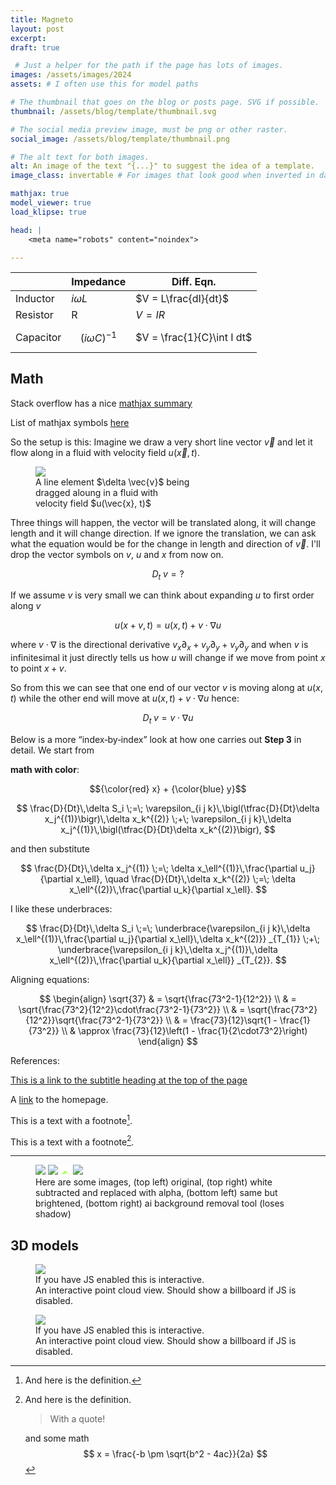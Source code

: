 ```yaml
---
title: Magneto
layout: post
excerpt: 
draft: true

 # Just a helper for the path if the page has lots of images.
images: /assets/images/2024
assets: # I often use this for model paths

# The thumbnail that goes on the blog or posts page. SVG if possible.
thumbnail: /assets/blog/template/thumbnail.svg

# The social media preview image, must be png or other raster.
social_image: /assets/blog/template/thumbnail.png

# The alt text for both images.
alt: An image of the text "{...}" to suggest the idea of a template.
image_class: invertable # For images that look good when inverted in dark modes by default they're dimmed

mathjax: true
model_viewer: true
load_klipse: true

head: |
    <meta name="robots" content="noindex">

---
```




|           | Impedance | Diff. Eqn. |
|-----------|-----------|------------|
| Inductor  | $i \omega L$                    |$V = L\frac{dI}{dt}$       |
| Resistor  | R                               |$V = IR$|
| Capacitor | $$\left( i\omega C \right)^{-1} $$|$V = \frac{1}{C}\int I dt$|



## Math

Stack overflow has a nice [mathjax summary](https://math.meta.stackexchange.com/questions/5020/mathjax-basic-tutorial-and-quick-reference)

List of mathjax symbols [here](https://docs.mathjax.org/en/latest/input/tex/macros/index.html)

So the setup is this: Imagine we draw a very short line vector $\vec{v}$ and let it flow along in a fluid with velocity field $u(\vec{x}, t)$. 

<figure style="max-width: 250px;">
<img src="/assets/blog/astrophysical_fluids/line_element.svg" class="invertable">
<figcaption>A line element $\delta \vec{v}$ being dragged aloung in a fluid with velocity field $u(\vec{x}, t)$</figcaption>
</figure>

Three things will happen, the vector will be translated along, it will change length and it will change direction. If we ignore the translation, we can ask what the equation would be for the change in length and direction of $\vec{v}$. I'll drop the vector symbols on $v$, $u$ and $x$ from now on.

$$ D_t \; v = ? $$

If we assume $v$ is very small we can think about expanding $u$ to first order along $v$

$$ u(x + v, t) = u(x, t) + v \cdot \nabla u $$

where $v \cdot \nabla$ is the directional derivative $v_x \partial_x + v_y \partial_y + v_y \partial_y$ and when $v$ is infinitesimal it just directly tells us how $u$ will change if we move from point $x$ to point $x + v$.

So from this we can see that one end of our vector $v$ is moving along at $u(x, t)$ while the other end will move at $u(x, t) + v \cdot \nabla u$ hence:

$$ D_t \; v = v \cdot \nabla u $$

Below is a more “index‐by‐index” look at how one carries out **Step 3** in detail.  We start from

**math with color**:

$${\color{red} x} + {\color{blue} y}$$

$$
\frac{D}{Dt}\,\delta S_i
\;=\;
\varepsilon_{i j k}\,\bigl(\tfrac{D}{Dt}\delta x_j^{(1)}\bigr)\,\delta x_k^{(2)}
\;+\;
\varepsilon_{i j k}\,\delta x_j^{(1)}\,\bigl(\tfrac{D}{Dt}\delta x_k^{(2)}\bigr),
$$

and then substitute

$$
\frac{D}{Dt}\,\delta x_j^{(1)} 
\;=\; 
\delta x_\ell^{(1)}\,\frac{\partial u_j}{\partial x_\ell},
\quad
\frac{D}{Dt}\,\delta x_k^{(2)}
\;=\; 
\delta x_\ell^{(2)}\,\frac{\partial u_k}{\partial x_\ell}.
$$

I like these underbraces:

$$
\frac{D}{Dt}\,\delta S_i
\;=\;
\underbrace{\varepsilon_{i j k}\,\delta x_\ell^{(1)}\,\frac{\partial u_j}{\partial x_\ell}\,\delta x_k^{(2)}}
_{T_{1}}
\;+\;
\underbrace{\varepsilon_{i j k}\,\delta x_j^{(1)}\,\delta x_\ell^{(2)}\,\frac{\partial u_k}{\partial x_\ell}}
_{T_{2}}.
$$

Aligning equations:

$$
\begin{align}
\sqrt{37} & = \sqrt{\frac{73^2-1}{12^2}} \\
 & = \sqrt{\frac{73^2}{12^2}\cdot\frac{73^2-1}{73^2}} \\ 
 & = \sqrt{\frac{73^2}{12^2}}\sqrt{\frac{73^2-1}{73^2}} \\
 & = \frac{73}{12}\sqrt{1 - \frac{1}{73^2}} \\ 
 & \approx \frac{73}{12}\left(1 - \frac{1}{2\cdot73^2}\right)
\end{align}
$$

References:

[This is a link to the subtitle heading at the top of the page](#subtitle)

A [link][kramdown hp]
to the homepage.

[kramdown hp]: http://kramdown.gettalong.org "hp"

This is a text with a
footnote[^1].

[^1]: And here is the definition.

This is a text with a
footnote[^2].

[^2]:
    And here is the definition.

    > With a quote!

    and some math
    $$ x = \frac{-b \pm \sqrt{b^2 - 4ac}}{2a} $$

* * *



<figure class="multiple">
<img src="/assets/blog/alpha_test/original.jpg" class = "no-dim">
<img src="/assets/blog/alpha_test/white_subtracted.png" class = "no-dim">
<img src="/assets/blog/alpha_test/white_subtracted.png" class = "no-dim" style="filter: brightness(2);">
<img src="/assets/blog/alpha_test/ai_subtracted.png">
<figcaption> Here are some images, (top left) original, (top right) white subtracted and replaced with alpha, (bottom left) same but brightened, (bottom right) ai background removal tool (loses shadow) </figcaption>
</figure>

## 3D models

<figure>
<img class="outline-model-poster no-wc" src = "/assets/projects/bike_lights/thumbnail.svg">
<outline-model-viewer model = "/assets/blog/vector_magnet/vector_magnet.glb" zoom=500 camera='{"position":[3.118,3.203,10.1],"rotation":[-0.3104,0.2858,0.0902],"zoom":428.68750000000136,"target":[0,0,0]}'>
</outline-model-viewer>
<figcaption class="no-wc">If you have JS enabled this is interactive.</figcaption>
<figcaption class="has-wc">An interactive point cloud view. Should show a billboard if JS is disabled.</figcaption>
</figure>

<figure>
<img class="no-wc" src="{{page.assets}}/rear_stereo/point_cloud_preview.png">
<point-cloud-viewer model="/assets/blog/heic_depth_map/rear_stereo/pointcloud.pcd" camera = '{"type":"perspective","position":[-3.598,-0.4154,1.971],"rotation":[0.2078,-1.06,0.1819],"zoom":1,"target":[0,0,0]}'>
</point-cloud-viewer>
<figcaption class="no-wc">If you have JS enabled this is interactive.</figcaption>
<figcaption class="has-wc">An interactive point cloud view. Should show a billboard if JS is disabled.</figcaption>
</figure>